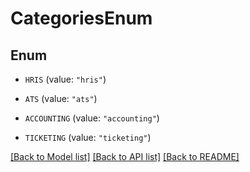 # CategoriesEnum

## Enum


* `HRIS` (value: `"hris"`)

* `ATS` (value: `"ats"`)

* `ACCOUNTING` (value: `"accounting"`)

* `TICKETING` (value: `"ticketing"`)


[[Back to Model list]](../README.md#documentation-for-models) [[Back to API list]](../README.md#documentation-for-api-endpoints) [[Back to README]](../README.md)


